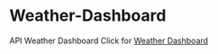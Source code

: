 # Weather-Dashboard
API Weather Dashboard
Click for [Weather Dashboard](https://lynseahoss.github.io/Weather-Dashboard/)
